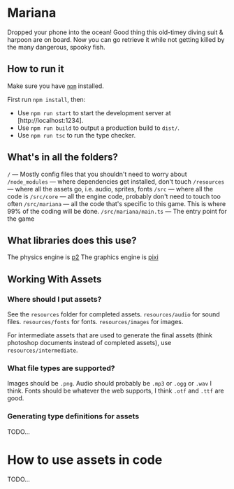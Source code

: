 # Mariana

Dropped your phone into the ocean! Good thing this old-timey diving suit & harpoon are on board. Now you can go retrieve it while not getting killed by the many dangerous, spooky fish.

## How to run it

Make sure you have [`npm`](https://www.npmjs.com/) installed.

First run `npm install`, then:

- Use `npm run start` to start the development server at [http://localhost:1234].
- Use `npm run build` to output a production build to `dist/`.
- Use `npm run tsc` to run the type checker.

## What's in all the folders?

`/` — Mostly config files that you shouldn't need to worry about
`/node_modules` — where dependencies get installed, don't touch
`/resources` — where all the assets go, i.e. audio, sprites, fonts
`/src` — where all the code is
`/src/core` — all the engine code, probably don't need to touch too often
`/src/mariana` — all the code that's specific to this game. This is where 99% of the coding will be done.
`/src/mariana/main.ts` — The entry point for the game

## What libraries does this use?

The physics engine is [p2](https://github.com/schteppe/p2.js)
The graphics engine is [pixi](https://github.com/pixijs/pixi.js)

## Working With Assets

### Where should I put assets?

See the `resources` folder for completed assets.
`resources/audio` for sound files.
`resources/fonts` for fonts.
`resources/images` for images.

For intermediate assets that are used to generate the final assets (think photoshop documents instead of completed assets), use `resources/intermediate`.

### What file types are supported?

Images should be `.png`.
Audio should probably be `.mp3` or `.ogg` or `.wav` I think.
Fonts should be whatever the web supports, I think `.otf` and `.ttf` are good.

### Generating type definitions for assets

TODO...

# How to use assets in code

TODO...
